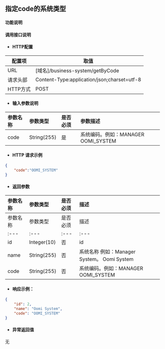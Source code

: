 ## 指定code的系统类型

#### 功能说明

#### 调用接口说明

* #### HTTP配置

| 配置项 | 取值 |
| --- | --- |
| URL | \[域名\]/business-system/getByCode |
| 请求头部 | Content-Type:application/json;charset=utf-8 |
| HTTP方式 | POST |

* #### 输入参数说明

| 参数名称 | 参数类型 | 是否必须 | 参数描述 |
| :--- | :--- | :--- | :--- |
| code | String\(255\) | 是 | 系统编码。例如：MANAGER OOMI\_SYSTEM |

* #### HTTP 请求示例

```json
{
    "code":"OOMI_SYSTEM"
}
```

* #### 返回参数

| 参数名称 | 参数类型 | 是否必须 | 描述 |
| :--- | :--- | :--- | :--- |
| 参数名称 | 参数类型 | 是否必须 | 描述 |
| :--- | :--- | :--- | :--- |
| id | Integer\(10\) | 否 | id |
| name | String\(255\) | 否 | 系统名称 例如：Manager System。 Oomi System |
| code | String\(255\) | 否 | 系统编码。例如：MANAGER OOMI\_SYSTEM |

* #### 响应示例：

```json
{
    "id": 2,
    "name": "Oomi System",
    "code": "OOMI_SYSTEM"
}
```

* #### 异常返回值

无

